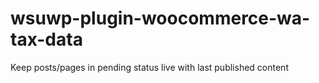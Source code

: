 # wsuwp-plugin-woocommerce-wa-tax-data
Keep posts/pages in pending status live with last published content
